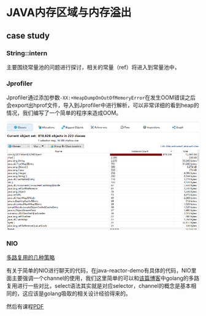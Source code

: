 # JAVA内存区域与内存溢出

## case study

### String::intern

主要围绕常量池的问题进行探讨，相关的常量（ref）将进入到常量池中，

### Jprofiler

Jprofiler通过添加参数`-XX:+HeapDumpOnOutOfMemoryError`在发生OOM错误之后会export出hprof文件，导入到Jprofiler中进行解析，可以非常详细的看到heap的情况，我们编写了一个简单的程序来造成OOM。

![heap-state](./images/heap-state.png)

### NIO

[多路复用的几种策略](https://blog.csdn.net/m0_37524661/article/details/87916779)

有关于简单的NIO进行聊天的代码，在java-reactor-demo有具体的代码，NIO里面主要强调一个channel的使用，我们这里简单的可以和[该篇博客](https://www.cnblogs.com/piperck/p/6435512.html)中golang的多路复用进行一些对比，select语法其实就是对应selector，channel的概念是基本相同的，这应该是golang吸取的相关设计经验得来的。

然后有课程[PDF](http://106.15.225.249:7070/nio.pdf)

